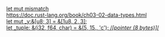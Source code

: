 [let mut mismatch](https://chat.deepseek.com/a/chat/s/f6e839d2-785c-4677-a05f-8d62b844fcb0)  
https://doc.rust-lang.org/book/ch03-02-data-types.html  
[let mut _y:&[u8; 3] = &[1u8, 2, 3];](https://stackoverflow.com/questions/30794235/what-is-the-difference-between-a-slice-and-an-array)  
[let _tuple: &(i32, f64, char) = &(5, 15., 'c'); /*[pointer (8 bytes)]*/](https://chat.deepseek.com/a/chat/s/86b2e0a2-034e-46db-b682-34dc69dea8f4)  
